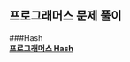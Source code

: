 ## 프로그래머스 문제 풀이

###Hash    
[**프로그래머스 Hash**](https://programmers.co.kr/learn/courses/30/parts/12077)
